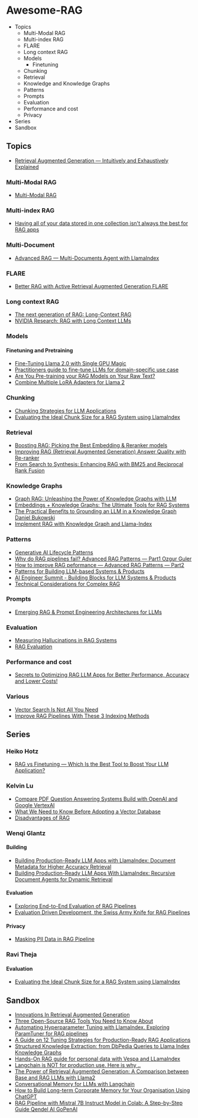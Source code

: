 # Awesome-RAG

- Topics
  - Multi-Modal RAG
  - Multi-index RAG
  - FLARE
  - Long context RAG
  - Models
    - Finetuning
  - Chunking
  - Retrieval
  - Knowledge and Knowledge Graphs
  - Patterns
  - Prompts
  - Evaluation
  - Performance and cost
  - Privacy
- Series
- Sandbox

## Topics

- [Retrieval Augmented Generation — Intuitively and Exhaustively Explained](https://towardsdatascience.com/retrieval-augmented-generation-intuitively-and-exhaustively-explain-6a39d6fe6fc9)

### Multi-Modal RAG

- [Multi-Modal RAG](https://blog.llamaindex.ai/multi-modal-rag-621de7525fea)

### Multi-index RAG

- [Having all of your data stored in one collection isn't always the best for RAG apps](https://twitter.com/ecardenas300/status/1724829560041038072)

### Multi-Document

- [Advanced RAG — Multi-Documents Agent with LlamaIndex](https://blog.gopenai.com/advanced-rag-multi-documents-agent-with-llamaindex-43b604f84909)

### FLARE

- [Better RAG with Active Retrieval Augmented Generation FLARE](https://blog.lancedb.com/better-rag-with-active-retrieval-augmented-generation-flare-3b66646e2a9f)

### Long context RAG

- [The next generation of RAG: Long-Context RAG](https://twitter.com/ecardenas300/status/1724129722492142048)
- [NVIDIA Research: RAG with Long Context LLMs](https://blog.llamaindex.ai/nvidia-research-rag-with-long-context-llms-7d94d40090c4)

### Models

#### Finetuning and Pretraining

- [Fine-Tuning Llama 2.0 with Single GPU Magic](https://ai.plainenglish.io/fine-tuning-llama2-0-with-qloras-single-gpu-magic-1b6a6679d436)
- [Practitioners guide to fine-tune LLMs for domain-specific use case](https://cismography.medium.com/practitioners-guide-to-fine-tune-llms-for-domain-specific-use-case-part-1-4561714d874f)
- [Are You Pre-training your RAG Models on Your Raw Text?](https://medium.com/thirdai-blog/are-you-pre-training-your-rag-models-on-your-raw-text-40f832d87703)
- [Combine Multiple LoRA Adapters for Llama 2](https://towardsdatascience.com/combine-multiple-lora-adapters-for-llama-2-ea0bef9025cf)

### Chunking

- [Chunking Strategies for LLM Applications](https://www.pinecone.io/learn/chunking-strategies/)
- [Evaluating the Ideal Chunk Size for a RAG System using LlamaIndex](https://blog.llamaindex.ai/evaluating-the-ideal-chunk-size-for-a-rag-system-using-llamaindex-6207e5d3fec5)


### Retrieval

- [Boosting RAG: Picking the Best Embedding & Reranker models](https://blog.llamaindex.ai/boosting-rag-picking-the-best-embedding-reranker-models-42d079022e83)
- [Improving RAG (Retrieval Augmented Generation) Answer Quality with Re-ranker](https://medium.com/towards-generative-ai/improving-rag-retrieval-augmented-generation-answer-quality-with-re-ranker-55a19931325)
- [From Search to Synthesis: Enhancing RAG with BM25 and Reciprocal Rank Fusion](https://medium.com/@kachari.bikram42/from-search-to-synthesis-enhancing-rag-with-bm25-and-reciprocal-rank-fusion-872d21dc4ca7)
  

### Knowledge Graphs

- [Graph RAG: Unleashing the Power of Knowledge Graphs with LLM](https://medium.com/@nebulagraph/graph-rag-the-new-llm-stack-with-knowledge-graphs-e1e902c504ed)
- [Embeddings + Knowledge Graphs: The Ultimate Tools for RAG Systems](https://towardsdatascience.com/embeddings-knowledge-graphs-the-ultimate-tools-for-rag-systems-cbbcca29f0fd)
- [The Practical Benefits to Grounding an LLM in a Knowledge Graph
Daniel Bukowski](https://medium.com/@bukowski.daniel/the-practical-benefits-to-grounding-an-llm-in-a-knowledge-graph-919918eb493)
- [Implement RAG with Knowledge Graph and Llama-Index](https://medium.aiplanet.com/implement-rag-with-knowledge-graph-and-llama-index-6a3370e93cdd)
  
### Patterns

- [Generative AI Lifecycle Patterns](https://dr-arsanjani.medium.com/the-generative-ai-lifecycle-1b0c7d9463ec)
- [Why do RAG pipelines fail? Advanced RAG Patterns — Part1
Ozgur Guler](https://cloudatlas.me/why-do-rag-pipelines-fail-advanced-rag-patterns-part1-841faad8b3c2)
- [How to improve RAG peformance — Advanced RAG Patterns — Part2](https://cloudatlas.me/how-to-improve-rag-peformance-advanced-rag-patterns-part2-0c84e2df66e6)
- [Patterns for Building LLM-based Systems & Products](https://eugeneyan.com/writing/llm-patterns/)
- [AI Engineer Summit - Building Blocks for LLM Systems & Products](https://eugeneyan.com/speaking/ai-eng-summit/)
- [Technical Considerations for Complex RAG](https://medium.com/enterprise-rag/a-first-intro-to-complex-rag-retrieval-augmented-generation-a8624d70090f)



### Prompts

- [Emerging RAG & Prompt Engineering Architectures for LLMs](https://cobusgreyling.medium.com/updated-emerging-rag-prompt-engineering-architectures-for-llms-17ee62e5cbd9)

### Evaluation

- [Measuring Hallucinations in RAG Systems](https://vectara.com/measuring-hallucinations-in-rag-systems/)
- [RAG Evaluation](https://cobusgreyling.medium.com/rag-evaluation-9813a931b3d4)


### Performance and cost

- [Secrets to Optimizing RAG LLM Apps for Better Performance, Accuracy and Lower Costs!](https://medium.com/madhukarkumar/secrets-to-optimizing-rag-llm-apps-for-better-accuracy-performance-and-lower-cost-da1014127c0a)

### Various

- [Vector Search Is Not All You Need](https://towardsdatascience.com/vector-search-is-not-all-you-need-ecd0f16ad65e)
- [Improve RAG Pipelines With These 3 Indexing Methods](https://levelup.gitconnected.com/improve-rag-pipelines-with-these-3-indexing-methods-83317e972676)


## Series

### Heiko Hotz

- [RAG vs Finetuning — Which Is the Best Tool to Boost Your LLM Application?](https://towardsdatascience.com/rag-vs-finetuning-which-is-the-best-tool-to-boost-your-llm-application-94654b1eaba7)

### Kelvin Lu

- [Compare PDF Question Answering Systems Build with OpenAI and Google VertexAI](https://medium.com/@kelvin.lu.au/compare-pdf-question-answering-with-openai-and-google-vertexai-46638d62327b)
- [What We Need to Know Before Adopting a Vector Database](https://medium.com/@kelvin.lu.au/what-we-need-to-know-before-adopting-a-vector-database-85e137570fbb)
- [Disadvantages of RAG](https://medium.com/@kelvin.lu.au/disadvantages-of-rag-5024692f2c53)

### Wenqi Glantz

#### Building

- [Building Production-Ready LLM Apps with LlamaIndex: Document Metadata for Higher Accuracy Retrieval](https://betterprogramming.pub/building-production-ready-llm-apps-with-llamaindex-document-metadata-for-higher-accuracy-retrieval-a8ceca641fb5)
- [Building Production-Ready LLM Apps With LlamaIndex: Recursive Document Agents for Dynamic Retrieval](https://betterprogramming.pub/building-production-ready-llm-apps-with-llamaindex-recursive-document-agents-for-dynamic-retrieval-1f4b25287918)


#### Evaluation

- [Exploring End-to-End Evaluation of RAG Pipelines](https://betterprogramming.pub/exploring-end-to-end-evaluation-of-rag-pipelines-e4c03221429)
- [Evaluation Driven Development, the Swiss Army Knife for RAG Pipelines](https://levelup.gitconnected.com/evaluation-driven-development-the-swiss-army-knife-for-rag-pipelines-dba24218d47e)

#### Privacy

- [Masking PII Data in RAG Pipeline](https://betterprogramming.pub/masking-pii-data-in-rag-pipeline-326d2d330336)

### Ravi Theja

#### Evaluation

- [Evaluating the Ideal Chunk Size for a RAG System using LlamaIndex](https://blog.llamaindex.ai/evaluating-the-ideal-chunk-size-for-a-rag-system-using-llamaindex-6207e5d3fec5)


## Sandbox

- [Innovations In Retrieval Augmented Generation](https://medium.com/emalpha/innovations-in-retrieval-augmented-generation-8e6e70f95629)  
- [Three Open-Source RAG Tools You Need to Know About](https://medium.com/programmers-journey/three-open-source-rag-tools-you-need-to-know-about-331c3f28ab22)
- [Automating Hyperparameter Tuning with LlamaIndex. Exploring ParamTuner for RAG pipelines](https://levelup.gitconnected.com/automating-hyperparameter-tuning-with-llamaindex-72fdd68e3b90)
- [A Guide on 12 Tuning Strategies for Production-Ready RAG Applications](https://towardsdatascience.com/a-guide-on-12-tuning-strategies-for-production-ready-rag-applications-7ca646833439)
- [Structured Knowledge Extraction: from DbPedia Queries to Llama Index Knowledge Graphs](https://python.plainenglish.io/structured-knowledge-extraction-from-dbpedia-queries-to-llama-index-knowledge-graphs-47899c38e767)
- [Hands-On RAG guide for personal data with Vespa and LLamaIndex](https://blog.vespa.ai/scaling-personal-ai-assistants-with-streaming-mode/)
- [Langchain is NOT for production use. Here is why ..](https://medium.com/@aldendorosario/langchain-is-not-for-production-use-here-is-why-9f1eca6cce80)
- [The Power of Retrieval Augmented Generation: A Comparison between Base and RAG LLMs with Llama2](https://towardsdatascience.com/the-power-of-retrieval-augmented-generation-a-comparison-between-base-and-rag-llms-with-llama2-368865762c0d)
- [Conversational Memory for LLMs with Langchain](https://www.pinecone.io/learn/series/langchain/langchain-conversational-memory/)
- [How to Build Long-term Corporate Memory for Your Organisation Using ChatGPT](https://ai.plainenglish.io/how-to-build-long-term-corproate-memory-for-your-organisation-using-chatgpt-d213804d4176)
- [RAG Pipeline with Mistral 7B Instruct Model in Colab: A Step-by-Step Guide
Qendel AI
GoPenAI](https://blog.gopenai.com/rag-pipeline-with-mistral-7b-instruct-model-a-step-by-step-guide-138df378a0c2)

